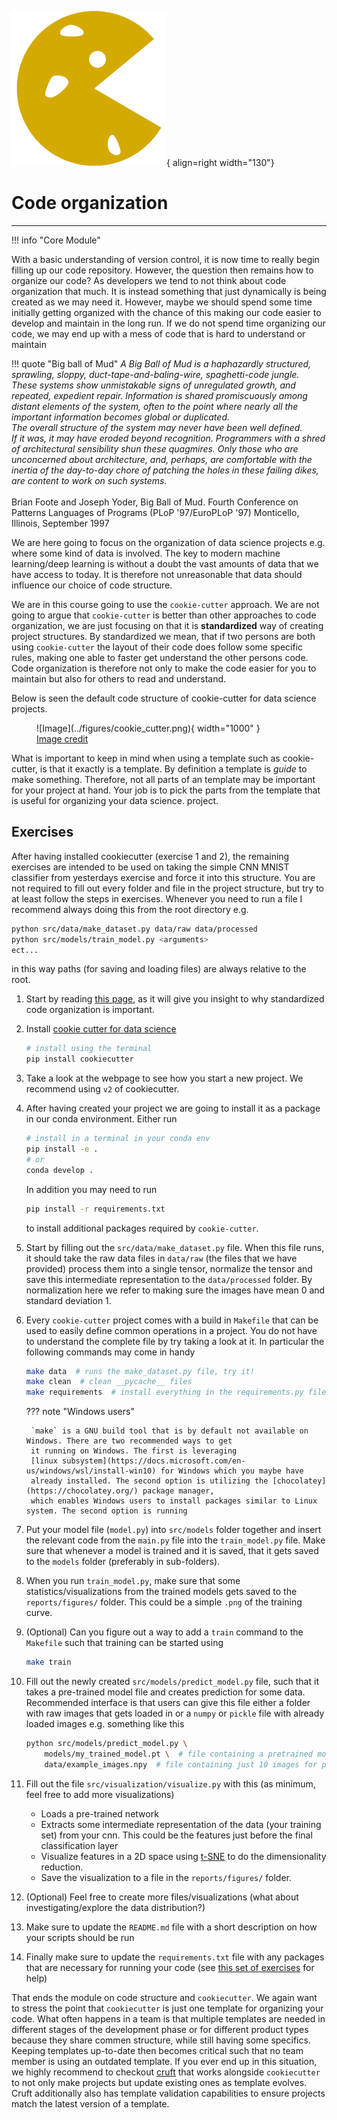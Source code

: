 ![Logo](../figures/icons/cookiecutter.png){ align=right width="130"}

# Code organization

---

!!! info "Core Module"

With a basic understanding of version control, it is now time to really begin filling up our code repository. However,
the question then remains how to organize our code? As developers we tend to not think about code organization that
much. It is instead something that just dynamically is being created as we may need it. However, maybe we should spend
some time initially getting organized with the chance of this making our code easier to develop and maintain in the
long run. If we do not spend time organizing our code, we may end up with a mess of code that is hard to understand
or maintain

!!! quote "Big ball of Mud"
    *A Big Ball of Mud is a haphazardly structured, sprawling, sloppy, duct-tape-and-baling-wire, spaghetti-code*
    *jungle. These systems show unmistakable signs of unregulated growth, and repeated, expedient repair. Information*
    *is shared promiscuously among distant elements of the system, often to the point where nearly all the important*
    *information becomes global or duplicated.* <br>
    *The overall structure of the system may never have been well defined.* <br>
    *If it was, it may have eroded beyond recognition. Programmers with a shred of architectural sensibility shun these*
    *quagmires. Only those who are unconcerned about architecture, and, perhaps, are comfortable with the inertia of*
    *the day-to-day chore of patching the holes in these failing dikes, are content to work on such systems.*
    <br> <br>
    Brian Foote and Joseph Yoder, Big Ball of Mud. Fourth Conference on Patterns Languages of Programs
    (PLoP '97/EuroPLoP '97) Monticello, Illinois, September 1997

We are here going to focus on the organization of data science projects e.g. where some kind of data is involved. The
key to modern machine learning/deep learning is without a doubt the vast amounts of data that we have access to today.
It is therefore not unreasonable that data should influence our choice of code structure.

We are in this course going to use the `cookie-cutter` approach. We are not going to argue that `cookie-cutter` is
better than other approaches to code organization, we are just focusing on that it is **standardized** way of creating
project structures. By standardized we mean, that if two persons are both using `cookie-cutter` the layout of their
code does follow some specific rules, making one able to faster get understand the other persons code. Code organization
is therefore not only to make the code easier for you to maintain but also for others to read and understand.

Below is seen the default code structure of cookie-cutter for data science projects.

<figure markdown>
  ![Image](../figures/cookie_cutter.png){ width="1000" }
  <figcaption> <a href="https://github.com/drivendata/cookiecutter-data-science"> Image credit </a> </figcaption>
</figure>

What is important to keep in mind when using a template such as cookie-cutter, is that it exactly is a template. By
definition a template is *guide* to make something. Therefore, not all parts of an template may be important for your
project at hand. Your job is to pick the parts from the template that is useful for organizing your data science.
project.

## Exercises

After having installed cookiecutter (exercise 1 and 2), the remaining exercises are intended to be used on taking the
simple CNN MNIST classifier from yesterdays exercise and force it into this structure. You are not required to fill out
every folder and file in the project structure, but try to at least follow the steps in exercises. Whenever you need to
run a file I recommend always doing this from the root directory e.g.

```bash
python src/data/make_dataset.py data/raw data/processed
python src/models/train_model.py <arguments>
ect...
```

in this way paths (for saving and loading files) are always relative to the root.

1. Start by reading [this page](https://drivendata.github.io/cookiecutter-data-science/), as it will give you insight
    to why standardized code organization is important.

2. Install [cookie cutter for data science](https://github.com/drivendata/cookiecutter-data-science)

    ``` bash
    # install using the terminal
    pip install cookiecutter
    ```

3. Take a look at the webpage to see how you start a new project. We recommend using `v2` of cookiecutter.

4. After having created your project we are going to install it as a package in our conda environment. Either run

    ```bash
    # install in a terminal in your conda env
    pip install -e .
    # or
    conda develop .
    ```

    In addition you may need to run

    ```bash
    pip install -r requirements.txt
    ```

    to install additional packages required by `cookie-cutter`.

5. Start by filling out the `src/data/make_dataset.py` file. When this file runs, it should take the raw data files in
    `data/raw` (the files that we have provided) process them into a single tensor, normalize the tensor and save this
    intermediate representation to the `data/processed` folder. By normalization here we refer to making sure the
    images have mean 0 and standard deviation 1.

6. Every `cookie-cutter` project comes with a build in `Makefile` that can be used to easily define common operations in
    a project. You do not have to understand the complete file by try taking a look at it. In particular the following
    commands may come in handy

    ```bash
    make data  # runs the make_dataset.py file, try it!
    make clean  # clean __pycache__ files
    make requirements  # install everything in the requirements.py file
    ```

    ??? note "Windows users"

        `make` is a GNU build tool that is by default not available on Windows. There are two recommended ways to get
        it running on Windows. The first is leveraging
        [linux subsystem](https://docs.microsoft.com/en-us/windows/wsl/install-win10) for Windows which you maybe have
        already installed. The second option is utilizing the [chocolatey](https://chocolatey.org/) package manager,
        which enables Windows users to install packages similar to Linux system. The second option is running

7. Put your model file (`model.py`) into `src/models` folder together and insert the relevant code from the `main.py`
    file into the `train_model.py` file. Make sure that whenever a model is trained and it is saved, that it gets saved
    to the `models` folder (preferably in sub-folders).

8. When you run `train_model.py`, make sure that some statistics/visualizations from the trained models gets saved to
    the `reports/figures/` folder. This could be a simple `.png` of the training curve.

9. (Optional) Can you figure out a way to add a `train` command to the `Makefile` such that training can be started
    using

    ```bash
    make train
    ```

10. Fill out the newly created `src/models/predict_model.py` file, such that it takes a pre-trained model file and
    creates prediction for some data. Recommended interface is that users can give this file either a folder with raw
    images that gets loaded in or a `numpy` or `pickle` file with already loaded images e.g. something like this

    ```bash
    python src/models/predict_model.py \
        models/my_trained_model.pt \  # file containing a pretrained model
        data/example_images.npy  # file containing just 10 images for prediction
    ```

11. Fill out the file `src/visualization/visualize.py` with this (as minimum, feel free to add more visualizations)
    * Loads a pre-trained network
    * Extracts some intermediate representation of the data (your training set) from your cnn. This could be the
        features just before the final classification layer
    * Visualize features in a 2D space using
        [t-SNE](https://scikit-learn.org/stable/modules/generated/sklearn.manifold.TSNE.html) to do the dimensionality
        reduction.
    * Save the visualization to a file in the `reports/figures/` folder.

12. (Optional) Feel free to create more files/visualizations (what about investigating/explore the data distribution?)

13. Make sure to update the `README.md` file with a short description on how your scripts should be run

14. Finally make sure to update the `requirements.txt` file with any packages that are necessary for running your
    code (see [this set of exercises](../s1_development_environment/conda.md) for help)

That ends the module on code structure and `cookiecutter`. We again want to stress the point that `cookiecutter` is
just one template for organizing your code. What often happens in a team is that multiple templates are needed in
different stages of the development phase or for different product types because they share commen structure, while
still having some specifics. Keeping templates up-to-date then becomes critical such that no team member is using an
outdated template. If you ever end up in this situation, we highly recommend to checkout
[cruft](https://github.com/cruft/cruft) that works alongside `cookiecutter` to not only make projects but update
existing ones as template evolves. Cruft additionally also has template validation capabilities to ensure projects
match the latest version of a template.
